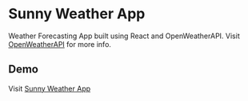 # Sunny Weather App

Weather Forecasting App built using React and OpenWeatherAPI.
Visit [OpenWeatherAPI](https://openweathermap.org/) for more info.

## Demo

Visit [Sunny Weather App](https://sunnyweatherapp.herokuapp.com)